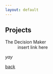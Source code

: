 ```yaml
---
layout: default
---
```


## Projects
<dl>
<dt>The Decision Maker</dt>
<dd>insert link here </dd>
</dl>

_yay_

[back](./)
